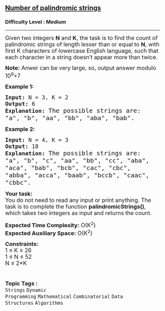 <h2><a href="https://practice.geeksforgeeks.org/problems/number-of-palindromic-strings2706/0">Number of palindromic strings</a></h2><h3>Difficulty Level : Medium</h3><hr><div class="problems_problem_content__Xm_eO"><p><span style="font-size:18px">Given two integers <strong>N</strong> and <strong>K</strong>, the task is to find the count of palindromic strings of length lesser than or equal to <strong>N</strong>, with first K characters of lowercase English language, such that each character in a string doesn’t appear more than twice.</span></p>

<p><span style="font-size:18px"><strong>Note:</strong> Anwer can be very large, so, output answer modulo 10<sup>9</sup>+7</span></p>

<p><strong><span style="font-size:18px">Example 1:</span></strong></p>

<pre><span style="font-size:18px"><strong>Input:</strong> N = 3, K = 2
<strong>Output:</strong> 6
<strong>Explanation:</strong> </span><span style="font-size:20px">The possible strings are:
"a", "b", "aa", "bb", "aba", "bab".</span></pre>

<p><strong><span style="font-size:18px">Example 2:</span></strong></p>

<pre><span style="font-size:18px"><strong>Input:</strong> N = 4, K = 3
<strong>Output:</strong> 18
<strong>Explanation:</strong> </span><span style="font-size:20px">The possible strings are: 
"a", "b", "c", "aa", "bb", "cc", "aba",
"aca", "bab", "bcb", "cac", "cbc", 
"abba", "acca", "baab", "bccb", "caac", 
"cbbc".&nbsp;</span></pre>

<p><span style="font-size:18px"><strong>Your task:</strong><br>
You do not need to read any input or print anything. The task is to complete the function <strong>palindromicStrings()</strong>, which takes two integers as input and returns the count. </span></p>

<p><span style="font-size:18px"><strong>Expected Time Complexity:</strong>&nbsp;O(K<sup>2</sup>)<br>
<strong>Expected Auxiliary Space:</strong>&nbsp;O(K<sup>2</sup>)</span></p>

<p><span style="font-size:18px"><strong>Constraints:</strong></span><br>
<span style="font-size:18px">1 ≤ K ≤ 26<br>
1 ≤ N ≤ 52<br>
N ≤ 2*K</span></p>
</div><br><p><span style=font-size:18px><strong>Topic Tags : </strong><br><code>Strings</code>&nbsp;<code>Dynamic Programming</code>&nbsp;<code>Mathematical</code>&nbsp;<code>Combinatorial</code>&nbsp;<code>Data Structures</code>&nbsp;<code>Algorithms</code>&nbsp;